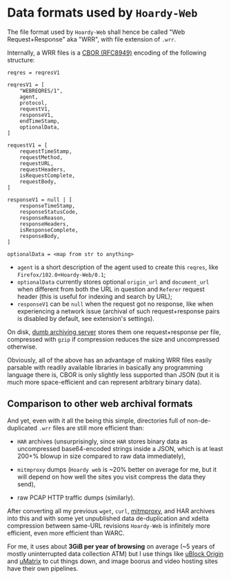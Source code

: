 # Data formats used by `Hoardy-Web`

The file format used by `Hoardy-Web` shall hence be called "Web Request+Response" aka "WRR", with file extension of `.wrr`.

Internally, a WRR files is a [CBOR (RFC8949)](https://datatracker.ietf.org/doc/html/rfc8949) encoding of the following structure:

```
reqres = reqresV1

reqresV1 = [
    "WEBREQRES/1",
    agent,
    protocol,
    requestV1,
    responseV1,
    endTimeStamp,
    optionalData,
]

requestV1 = [
    requestTimeStamp,
    requestMethod,
    requestURL,
    requestHeaders,
    isRequestComplete,
    requestBody,
]

responseV1 = null | [
    responseTimeStamp,
    responseStatusCode,
    responseReason,
    responseHeaders,
    isResponseComplete,
    responseBody,
]

optionalData = <map from str to anything>
```

- `agent` is a short description of the agent used to create this `reqres`, like `Firefox/102.0+Hoardy-Web/0.1`;
- `optionalData` currently stores optional `origin_url` and `document_url` when different from both the URL in question and `Referer` request header (this is useful for indexing and search by URL);
- `responseV1` can be `null` when the request got no response, like when experiencing a network issue (archival of such request+response pairs is disabled by default, see extension's settings).

On disk, [dumb archiving server](../simple_server/) stores them one request+response per file, compressed with `gzip` if compression reduces the size and uncompressed otherwise.

Obviously, all of the above has an advantage of making WRR files easily parsable with readily available libraries in basically any programming language there is, CBOR is only slightly less supported than JSON (but it is much more space-efficient and can represent arbitrary binary data).

## Comparison to other web archival formats

And yet, even with it all the being this simple, directories full of non-de-duplicated `.wrr` files are still more efficient than:

- `HAR` archives (unsurprisingly, since `HAR` stores binary data as uncompressed base64-encoded strings inside a JSON, which is at least 200+% blowup in size compared to raw data immediately),

- `mitmproxy` dumps (`Hoardy web` is ~20% better on average for me, but it will depend on how well the sites you visit compress the data they send),

- raw PCAP HTTP traffic dumps (similarly).

After converting all my previous `wget`, `curl`, [mitmproxy](https://github.com/mitmproxy/mitmproxy), and HAR archives into this and with some yet unpublished data de-duplication and xdelta compression between same-URL revisions `Hoardy-Web` is infinitely more efficient, even more efficient than WARC.

For me, it uses about **3GiB per year of browsing** on average (\~5 years of mostly uninterrupted data collection ATM) but I use things like [uBlock Origin](https://github.com/gorhill/uBlock) and [uMatrix](https://github.com/gorhill/uMatrix) to cut things down, and image boorus and video hosting sites have their own pipelines.
